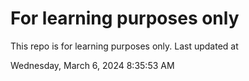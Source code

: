 # For learning purposes only
This repo is for learning purposes only.
Last updated at

Wednesday, March 6, 2024 8:35:53 AM

